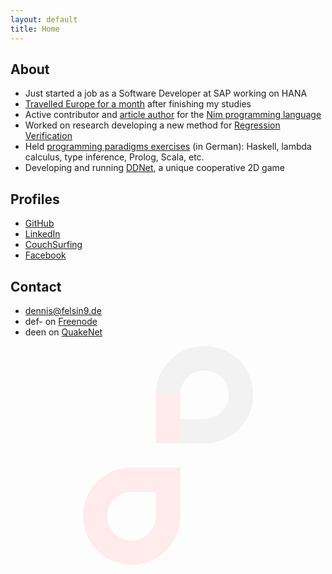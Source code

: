 ```yaml
---
layout: default
title: Home
---
```

## About

- Just started a job as a Software Developer at SAP working on HANA
- [Travelled Europe for a month](https://hookrace.net/blog/travel-europe-3/) after finishing my studies
- Active contributor and [article author](https://hookrace.net/) for the [Nim programming language](http://nim-lang.org/)
- Worked on research developing a new method for [Regression Verification](research/#automating-regression-verification)
- Held [programming paradigms exercises](https://hookrace.net/teaching/2014w/uebung_pp/) (in German): Haskell, lambda calculus, type inference, Prolog, Scala, etc.
- Developing and running [DDNet](https://ddnet.tw/), a unique cooperative 2D game

## Profiles

- [GitHub](https://github.com/def-)
- [LinkedIn](https://www.linkedin.com/in/defelsing)
- [CouchSurfing](https://www.couchsurfing.com/people/dennis-felsing)
- [Facebook](https://www.facebook.com/defelsing)

## Contact

- [dennis@felsin9.de](mailto:dennis@felsin9.de)
- def- on [Freenode](irc://irc.quakenet.org:6667/)
- deen on [QuakeNet](irc://irc.freenode.net:6667/)

<div style="text-align:center"><svg xmlns="http://www.w3.org/2000/svg" version="1" height="350" width="272.222"><g><path d="M194.5 0c-42.946 0-77.8 34.854-77.8 77.8v77.8h77.8c42.946 0 77.8-34.854 77.8-77.8s-34.854-77.8-77.8-77.8zm0 38.9c21.473 0 38.9 17.427 38.9 38.9s-17.427 38.9-38.9 38.9h-38.9v-38.9c0-21.473 17.427-38.9 38.9-38.9z" fill="#ffebeb"/><path d="M77.8 350.1c42.946 0 77.8-34.854 77.8-77.8v-77.8h-77.8c-42.946 0-77.8 34.854-77.8 77.8s34.854 77.8 77.8 77.8zm0-38.9c-21.473 0-38.9-17.427-38.9-38.9s17.427-38.9 38.9-38.9h38.9v38.9c0 21.473-17.427 38.9-38.9 38.9z" fill="#ffebeb"/><path d="M194.5 0c-42.918 0-77.755 34.811-77.798 77.719h38.897v77.881h38.902c42.946 0 77.8-34.854 77.8-77.8s-34.854-77.8-77.8-77.8zm0 38.9c21.473 0 38.9 17.427 38.9 38.9s-17.427 38.9-38.9 38.9h-38.9v-38.9c0-21.473 17.427-38.9 38.9-38.9z" fill="#f2f2f2"/></g></svg></div>
